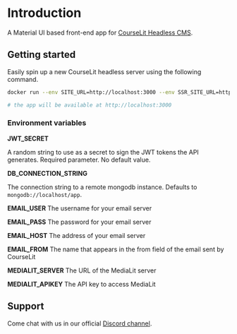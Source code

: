 # Introduction

A Material UI based front-end app for [CourseLit Headless CMS](https://www.npmjs.com/package/@courselit/api).

## Getting started

Easily spin up a new CourseLit headless server using the following command.

```sh
docker run --env SITE_URL=http://localhost:3000 --env SSR_SITE_URL=http://localhost:3000 -p 3000:3000 codelit/courselit-frontend

# the app will be available at http://localhost:3000

```

### Environment variables

**JWT_SECRET**

A random string to use as a secret to sign the JWT tokens the API generates. Required parameter. No default value.

**DB_CONNECTION_STRING**

The connection string to a remote mongodb instance. Defaults to `mongodb://localhost/app`.

**EMAIL_USER**
The username for your email server

**EMAIL_PASS**
The password for your email server

**EMAIL_HOST**
The address of your email server

**EMAIL_FROM**
The name that appears in the from field of the email sent by CourseLit

**MEDIALIT_SERVER**
The URL of the MediaLit server

**MEDIALIT_APIKEY**
The API key to access MediaLit

## Support
Come chat with us in our official [Discord channel](https://discord.gg/GR4bQsN).
